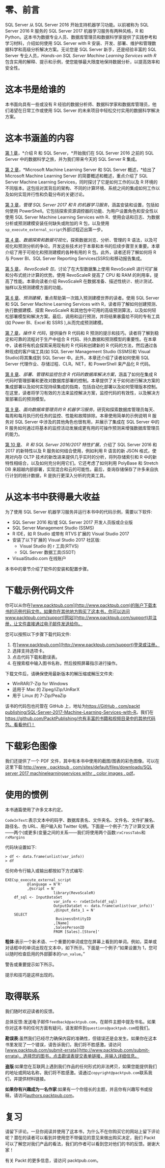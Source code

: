 

# 零、前言

SQL Server 从 SQL Server 2016 开始支持机器学习功能。以前被称为 SQL Server 2016 R 服务的 SQL Server 2017 机器学习服务有两种风格，R 和 Python。这本书为数据专业人员、数据库管理员和数据科学家提供了实践参考和学习材料，介绍如何使用 SQL Server with R 安装、开发、部署、维护和管理数据科学和高级分析解决方案。无论您是 SQL Server 新手，还是经验丰富的 SQL Server 专业人员，*Hands-on SQL Server Machine Learning Services with R*包含实用的解释、提示和示例，使您能够最大限度地保持数据分析，以提高效率和安全性。



# 这本书是给谁的

本书面向具有一些或没有 R 经验的数据分析师、数据科学家和数据库管理员，他们渴望在日常工作或使用 SQL Server 的未来项目中轻松交付实用的数据科学解决方案。



# 这本书涵盖的内容

[第 1 章](part0020.html#J2B80-e3f81285367248f4bbc6431bcd4f926d)，*介绍 R 和 SQL Server，*开始我们在 SQL Server 2016 之前的 SQL Server 中的数据科学之旅，并为我们带来今天的 SQL Server R 集成。

[第 2 章](part0025.html#NQU20-e3f81285367248f4bbc6431bcd4f926d)，*Microsoft Machine Learning Server 和 SQL Server 概述，*给出了 Microsoft Machine Learning Server 的简要概述和概述，重点介绍了 SQL Server Machine Learning Services，同时探讨了它是如何工作的以及 R 环境的不同版本。这包括对其背后的架构、不同的计算环境、系统之间的集成如何工作以及如何实现并行性和负载分布的关键讨论。

[第 3 章](part0039.html#1565U0-e3f81285367248f4bbc6431bcd4f926d)，*管理 SQL Server 2017 和 R 的机器学习服务*，涵盖安装和设置，包括如何使用 PowerShell。它包括探索资源调控器的功能、为用户设置角色和安全性以使用 SQL Server Machine Learning Services with R、使用会话和日志、为数据分析或预测建模安装任何缺失或附加的 R 包，以及使用`sp_execute_external_script`外部过程迈出第一步。

[第 4 章](part0057.html#1MBG20-e3f81285367248f4bbc6431bcd4f926d)、*数据探索和数据可视化*，探索数据浏览、分析、管理的 R 语法，以及可视化和预测分析的争论。开发这些技术对于本章和本书的后续步骤至关重要。本章介绍了用于可视化和预测建模的各种有用的 R 包。此外，读者还将了解如何将 R 与 Power BI、SQL Server Reporting Services(SSRS)和移动报告集成。

[第 5 章](part0081.html#2D7TI0-e3f81285367248f4bbc6431bcd4f926d)， *RevoScaleR 包*，讨论了在大型数据集上使用 RevoScaleR 进行可扩展和分布式统计计算的优势。使用 RevoScaleR 提高了 CPU 和 RAM 的利用率，提高了性能。本章向读者介绍 RevoScaleR 在数据准备、描述性统计、统计测试、抽样以及预测建模方面的功能。

[第 6 章](part0096.html#2RHM00-e3f81285367248f4bbc6431bcd4f926d)、*预测建模*，重点帮助第一次踏入预测建模世界的读者。使用 SQL Server 和 SQL Server Machine Learning Services with R，读者将了解如何创建预测、执行数据建模、探索 RevoScaleR 和其他包中可用的高级预测算法，以及如何轻松部署模型和解决方案。最后，调用和运行预测，并将结果暴露给不同的专有工具(如 Power BI、Excel 和 SSRS ),从而完成预测建模。

[第 7 章](part0102.html#318PC0-e3f81285367248f4bbc6431bcd4f926d)，*操作 R 代码*，提供操作 R 代码和 R 预测的提示和技巧。读者将了解到稳定和可靠的流程对于生产中组合 R 代码、持久数据和预测模型的重要性。在本章中，读者将有机会探索采用现有的 R 代码和创建新的 R 代码的方法，然后通过各种现成的客户端工具(如 SQL Server Management Studio (SSMS)和 Visual Studio)将其集成到 SQL Server 中。此外，本章还介绍了读者如何使用 SQL Server 代理作业、存储过程、CLR。NET，和 PowerShell 来产品化 R 代码。

[第 8 章](part0133.html#3UQQQ0-e3f81285367248f4bbc6431bcd4f926d)、*部署、管理和监控包含 R 代码的数据库解决方案*，涵盖了如何在集成 R 代码时管理部署和更改对数据库部署的控制。本章提供了关于如何进行解决方案的集成部署以及如何实现持续集成的指南，包括自动化部署以及如何管理版本控制。在这里，读者将学习有效的方法来监控解决方案，监控代码的有效性，以及解决方案部署后的预测模型。

[第 9 章](part0152.html#4GULG0-e3f81285367248f4bbc6431bcd4f926d)、*面向数据库管理员的 R 机器学习服务*，研究和探索数据库管理员每天、每周和每月执行的任务的监控、性能和故障排除。本章使用简单的示例说明 R 服务对 SQL Server 中涉及的其他角色也很有用，并展示了集成在 SQL Server 中的 R 服务如何通过将基本的监控活动发展成更有用的可操作预测来增强数据库管理员的能力。

[第 10 章](part0158.html#4MLOS0-e3f81285367248f4bbc6431bcd4f926d)、 *R 和 SQL Server 2016/2017 特性扩展*，介绍了 SQL Server 2016 和 2017 的新特性以及 R 服务如何结合使用，例如利用 R 语言的新 JSON 格式，使用对内存 OLTP 技术的新改进来提供几乎实时的分析，将列存储索引和 R 中的新特性相结合，以及如何充分利用它们。它还考虑了如何利用 PolyBase 和 Stretch DB 来超越内部部署，实现混合和云的可能性。最后，查询存储保存了许多来自执行计划的统计数据，R 是执行更深入分析的完美工具。



# 从这本书中获得最大收益

为了使用 SQL Server 机器学习服务并运行本书中的代码示例，需要以下软件:

*   SQL Server 2016 和/或 SQL Server 2017 开发人员版或企业版
*   SQL Server Management Studio (SSMS)
*   R IDE，如 R Studio 或带有 RTVS 扩展的 Visual Studio 2017
*   安装了以下扩展的 Visual Studio 2017 社区版:
    *   Visual Studio 的 r 工具(RTVS)
    *   SQL Server 数据工具(SSDT)
*   VisualStudio.com 在线账户

本书中的章节介绍了软件的安装和配置步骤。



# 下载示例代码文件

你可以从你在[www.packtpub.com](http://www.packtpub.com)的账户下载本书的示例代码文件。如果你在其他地方购买了这本书，你可以访问 www.packtpub.com/support[网站](http://www.packtpub.com/support)并注册，让文件直接通过电子邮件发送给你。

您可以按照以下步骤下载代码文件:

1.  在[www.packtpub.com](http://www.packtpub.com/support)登录或注册。
2.  选择支持选项卡。
3.  点击代码下载和勘误表。
4.  在搜索框中输入图书名称，然后按照屏幕指示进行操作。

下载文件后，请确保使用最新版本的解压缩或解压文件夹:

*   WinRAR/7-Zip for Windows
*   适用于 Mac 的 Zipeg/iZip/UnRarX
*   用于 Linux 的 7-Zip/PeaZip

该书的代码包也托管在 GitHub 上，地址为[https://GitHub . com/packt publishing/SQL-Server-2017-Machine-Learning-Services-with-R](https://github.com/PacktPublishing/SQL-Server-2017-Machine-Learning-Services-with-R)。我们在 https://github.com/PacktPublishing/也有丰富的书籍和视频目录中的其他代码包。看看他们！



# 下载彩色图像

我们还提供了一个 PDF 文件，其中有本书中使用的截图/图表的彩色图像。可以在这里下载:[http://www . packtpub . com/sites/default/files/downloads/SQL server 2017 machinelearningservices withr _ color images . pdf](http://www.packtpub.com/sites/default/files/downloads/SQLServer2017MachineLearningServiceswithR_ColorImages.pdf)。



# 使用的惯例

本书通篇使用了许多文本约定。

`CodeInText`:表示文本中的码字、数据库表名、文件夹名、文件名、文件扩展名、路径名、伪 URL、用户输入和 Twitter 句柄。下面是一个例子:“为了计算交叉表——两个(或更多)变量之间的关系——我们将使用两个函数:`rxCrossTabs`和`rxMargins`

代码块设置如下:

```
> df <- data.frame(unlist(var_info)) 
> df 
```

任何命令行输入或输出都按如下方式编写:

```
EXECsp_execute_external_script
          @language = N'R'
          ,@script = N'
                      library(RevoScaleR)
    df_sql <- InputDataSet 
                      var_info <- rxGetInfo(df_sql)
                      OutputDataSet <- data.frame(unlist(var_info))'
                      ,@input_data_1 = N'
    SELECT 
                       BusinessEntityID
                      ,[Name]
                      ,SalesPersonID
                      FROM [Sales].[Store]'
```

**粗体**:表示一个新术语、一个重要的单词或您在屏幕上看到的单词。例如，菜单或对话框中的单词出现在文本中，如下所示。下面是一个例子:“如果设置为 1，您可以随时检查启用的外部脚本的`run_value`。”

警告或重要提示如下所示。

提示和技巧是这样出现的。



# 取得联系

我们随时欢迎读者的反馈。

总体反馈:发送电子邮件`feedback@packtpub.com`，在邮件主题中提及书名。如果你对这本书的任何方面有疑问，请发邮件到`questions@packtpub.com`给我们。

**勘误表**:虽然我们已经尽力确保内容的准确性，但错误还是会发生。如果你在这本书里发现了一个错误，请告诉我们，我们将不胜感激。请访问[www.packtpub.com/submit-errata](http://www.packtpub.com/submit-errata)，选择您的图书，点击勘误表提交表单链接，并输入详细信息。

**盗版**:如果您在互联网上遇到我们作品的任何形式的非法拷贝，如果您能提供我们的地址或网站名称，我们将不胜感激。请通过`copyright@packtpub.com`联系我们，并提供材料链接。

**如果你有兴趣成为一名作家**:如果有一个你擅长的主题，并且你有兴趣写书或投稿，请访问[authors.packtpub.com](http://authors.packtpub.com/)。



# 复习

请留下评论。一旦你阅读并使用了这本书，为什么不在你购买它的网站上留下评论呢？潜在的读者可以看到并使用您不带偏见的意见来做出购买决定，我们 Packt 可以了解您对我们产品的看法，我们的作者可以看到您对他们的书的反馈。谢谢大家！

有关 Packt 的更多信息，请访问 packtpub.com。